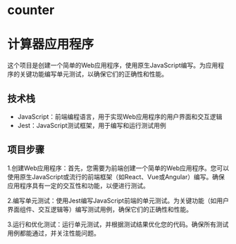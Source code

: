# counter
# 计算器应用程序

这个项目是创建一个简单的Web应用程序，使用原生JavaScript编写。为应用程序的关键功能编写单元测试，以确保它们的正确性和性能。

## 技术栈

- JavaScript：前端编程语言，用于实现Web应用程序的用户界面和交互逻辑
- Jest：JavaScript测试框架，用于编写和运行测试用例

## 项目步骤

1.创建Web应用程序：首先，您需要为前端创建一个简单的Web应用程序。您可以使用原生JavaScript或流行的前端框架（如React、Vue或Angular）编写。确保应用程序具有一定的交互性和功能，以便进行测试。

2.编写单元测试：使用Jest编写JavaScript前端的单元测试。为关键功能（如用户界面组件、交互逻辑等）编写测试用例，确保它们的正确性和性能。

3.运行和优化测试：运行单元测试，并根据测试结果优化您的代码。确保所有测试用例都能通过，并关注性能问题。

